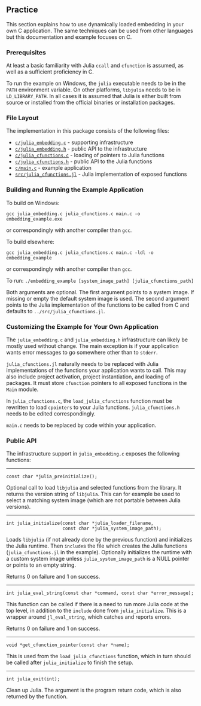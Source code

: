 ## Practice

This section explains how to use dynamically loaded embedding in your
own C application. The same techniques can be used from other
languages but this documentation and example focuses on C.

### Prerequisites

At least a basic familiarity with Julia `ccall` and `cfunction` is
assumed, as well as a sufficient proficiency in C.

To run the example on Windows, the `julia` executable needs to be in
the `PATH` environment variable. On other platforms, `libjulia` needs
to be in `LD_LIBRARY_PATH`. In all cases it is assumed that Julia is
either built from source or installed from the official binaries or
installation packages.

### File Layout

The implementation in this package consists of the following files:

* [`c/julia_embedding.c`](../c/julia_embedding.c) - supporting infrastructure
* [`c/julia_embedding.h`](../c/julia_embedding.h) - public API to the infrastructure
* [`c/julia_cfunctions.c`](../c/julia_cfunctions.c) - loading of pointers to Julia functions
* [`c/julia_cfunctions.h`](../c/julia_cfunctions.h) - public API to the Julia functions
* [`c/main.c`](../c/main.c) - example application
* [`src/julia_cfunctions.jl`](../src/julia_cfunctions.jl) - Julia implementation of exposed functions

### Building and Running the Example Application

To build on Windows:

`gcc julia_embedding.c julia_cfunctions.c main.c -o embedding_example.exe`

or correspondingly with another compiler than `gcc`.

To build elsewhere:

`gcc julia_embedding.c julia_cfunctions.c main.c -ldl -o embedding_example`

or correspondingly with another compiler than `gcc`.

To run:
`./embedding_example [system_image_path] [julia_cfunctions_path]`

Both arguments are optional. The first argument points to a system
image. If missing or empty the default system image is used. The
second argument points to the Julia implementation of the functions to
be called from C and defaults to `../src/julia_cfunctions.jl`.

### Customizing the Example for Your Own Application

The `julia_embedding.c` and `julia_embedding.h` infrastructure can
likely be mostly used without change. The main exception is if your
application wants error messages to go somewhere other than to
`stderr`.

`julia_cfunctions.jl` naturally needs to be replaced with Julia
implementations of the functions your application wants to call. This
may also include project activation, project instantiation, and
loading of packages. It must store `cfunction` pointers to all exposed
functions in the `Main` module.

In `julia_cfunctions.c`, the `load_julia_cfunctions` function must be
rewritten to load `cpointers` to your Julia functions.
`julia_cfunctions.h` needs to be edited correspondingly.

`main.c` needs to be replaced by code within your application.

### Public API

The infrastructure support in `julia_embedding.c` exposes the
following functions:

---

    const char *julia_preinitialize();

Optional call to load `libjulia` and selected functions from the
library. It returns the version string of `libjulia`. This can for
example be used to select a matching system image (which are not
portable between Julia versions).

---

    int julia_initialize(const char *julia_loader_filename,
                         const char *julia_system_image_path);

Loads `libjulia` (if not already done by the previous function) and
initializes the Julia runtime. Then `include`s the file which creates
the Julia functions (`julia_cfunctions.jl` in the example). Optionally
initializes the runtime with a custom system image unless
`julia_system_image_path` is a NULL pointer or points to an empty
string.

Returns 0 on failure and 1 on success.

---

    int julia_eval_string(const char *command, const char *error_message);

This function can be called if there is a need to run more Julia code
at the top level, in addition to the `include` done from
`julia_initialize`. This is a wrapper around `jl_eval_string`, which
catches and reports errors. 

Returns 0 on failure and 1 on success.

---

    void *get_cfunction_pointer(const char *name);

This is used from the `load_julia_cfunctions` function, which in turn
should be called after `julia_initialize` to finish the setup.

---

    int julia_exit(int);

Clean up Julia. The argument is the program return code, which is
also returned by the function.

